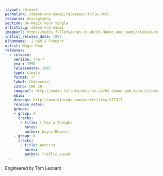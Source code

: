 ```yaml
---
layout: release
permalink: /damon-and-naomi/releases/:title.html
resource: discography
section: 06-Magic Hour single
artistslug: damon-and-naomi
imageurl: http://media.fullofwishes.co.uk/03-damon_and_naomi/sleeves/magic-hour-i-had-a-thought.jpg
initial_release_date: 1995
albumname:  I Had a Thought
artist: Magic Hour
releases:
  - release: 
    version: che-7
    year: 1995
    releasedate: 1995
    type: single
    format: 7"
    label: Ch&eacute;
    catno: CHE 29
    imageurl: http://media.fullofwishes.co.uk/03-damon_and_naomi/sleeves/magic-hour-i-had-a-thought.jpg
    mbid: 
    discogs: http://www.discogs.com/master/view/477317
    release_notes: 
    groups:
    - group: A
      tracks:
       - title: I Had a Thought
         notes: 
         author: Wayne Rogers
    - group: B
      tracks:
       - title: America
         notes: 
         author: Traffic Sound
---
```

Engineered by Tom Leonard  
